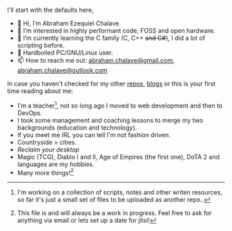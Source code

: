 I'll start with the defaults here,

- 👋 Hi, I’m Abraham Ezequiel Chalave.
- 👀 I’m interested in highly performant code, FOSS and open hardware.
- 🌱 I’m currently learning the C family (C, C++ ~~and C#~~), I did a lot of scripting before.
- 💞️ Hardboiled PC/GNU/Linux user.
- 📫 How to reach me out: abraham.chalave@gmail.com, abraham.chalave@outlook.com

In case you haven't checked for my other [repos](https://github.com/wooobotch?tab=repositories), [blogs](https://wooobotch.github.io/) or this is your first time reading about me:

- I'm a teacher[^1], not so long ago I moved to web development and then to DevOps.
- I took some management and coaching lessons to merge my two backgrounds (education and technology).
- If you meet me IRL you can tell I'm not fashion driven.
- Countryside > cities.
- *Reclaim your desktop*
- Magic (TCG), Diablo I and II, Age of Empires (the first one), DoTA 2 and languages are my hobbies.
- Many more things![^2]


[^1]: I'm working on a collection of scripts, notes and other writen resources, so far it's just a small set of files to be uploaded as another repo..
[^2]: This file is and will always be a work in progress. Feel free to ask for anything via email or lets set up a date for jitsi!
